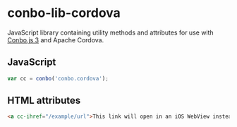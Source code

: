 conbo-lib-cordova
=================

JavaScript library containing utility methods and attributes for use with [Conbo.js 3](https://github.com/mesmotronic/conbo-js/releases) and Apache Cordova.

JavaScript
----------

```javascript
var cc = conbo('conbo.cordova');
```

HTML attributes
---------------

```html
<a cc-ihref="/example/url">This link will open in an iOS WebView instead of Safari!</a>
```
